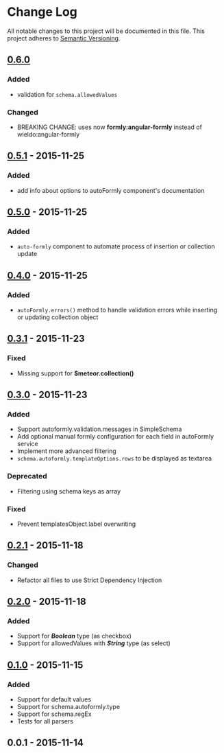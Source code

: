 Change Log
==========

All notable changes to this project will be documented in this file. This project adheres to [Semantic Versioning](http://semver.org/).

[0.6.0](https://github.com/wieldo/meteor-autoformly/compare/v0.5.1...v0.6.0)
----------------------------------------------------------------------------

### Added

-	validation for `schema.allowedValues`

### Changed

-	BREAKING CHANGE: uses now **formly:angular-formly** instead of wieldo:angular-formly

[0.5.1](https://github.com/wieldo/meteor-autoformly/compare/v0.5.0...v0.5.1) - 2015-11-25
-----------------------------------------------------------------------------------------

### Added

-	add info about options to autoFormly component's documentation

[0.5.0](https://github.com/wieldo/meteor-autoformly/compare/v0.4.0...v0.5.0) - 2015-11-25
-----------------------------------------------------------------------------------------

### Added

-	`auto-formly` component to automate process of insertion or collection update

[0.4.0](https://github.com/wieldo/meteor-autoformly/compare/v0.3.1...v0.4.0) - 2015-11-25
-----------------------------------------------------------------------------------------

### Added

-	`autoFormly.errors()` method to handle validation errors while inserting or updating collection object

[0.3.1](https://github.com/wieldo/meteor-autoformly/compare/v0.3.0...v0.3.1) - 2015-11-23
-----------------------------------------------------------------------------------------

### Fixed

-	Missing support for **$meteor.collection()**

[0.3.0](https://github.com/wieldo/meteor-autoformly/compare/v0.2.1...v0.3.0) - 2015-11-23
-----------------------------------------------------------------------------------------

### Added

-	Support autoformly.validation.messages in SimpleSchema
-	Add optional manual formly configuration for each field in autoFormly service
-	Implement more advanced filtering
-	`schema.autoformly.templateOptions.rows` to be displayed as textarea

### Deprecated

-	Filtering using schema keys as array  

### Fixed

-	Prevent templatesObject.label overwriting

[0.2.1](https://github.com/wieldo/meteor-autoformly/compare/v0.2.0...v0.2.1) - 2015-11-18
-----------------------------------------------------------------------------------------

### Changed

-	Refactor all files to use Strict Dependency Injection

[0.2.0](https://github.com/wieldo/meteor-autoformly/compare/v0.1.0...v0.2.0) - 2015-11-18
-----------------------------------------------------------------------------------------

### Added

-	Support for ***Boolean*** type (as checkbox)
-	Support for allowedValues with ***String*** type (as select)

[0.1.0](https://github.com/wieldo/meteor-autoformly/compare/v0.0.1...v0.1.0) - 2015-11-15
-----------------------------------------------------------------------------------------

### Added

-	Support for default values
-	Support for schema.autoformly.type
-	Support for schema.regEx
-	Tests for all parsers

0.0.1 - 2015-11-14
------------------
